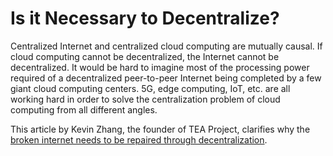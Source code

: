 # Is it Necessary to Decentralize?

Centralized Internet and centralized cloud computing are mutually causal. If cloud computing cannot be decentralized, the Internet cannot be decentralized. It would be hard to imagine most of the processing power required of a decentralized peer-to-peer Internet being completed by a few giant cloud computing centers. 5G, edge computing, IoT, etc. are all working hard in order to solve the centralization problem of cloud computing from all different angles.

This article by Kevin Zhang, the founder of TEA Project, clarifies why the [broken internet needs to be repaired through decentralization](https://teaproject.org//doc_list/%2FWhat_is_TEA%3F%2FFixing_a_Broken_Internet.md).
